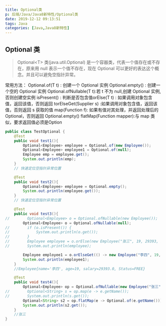 ```yaml
---
title: Optional类
p: 后端/Java/Java8新特性/Optional类
date: 2019-12-12 09:13:51
tags: Java
categories: [Java,Java8新特性]
---
```

## Optional 类

> Optional\<T> 类(java.util.Optional) 是一个容器类，代表一个值存在或不存在，原来用 null 表示一个值不存在，现在 Optional 可以更好的表达这个概念。并且可以避免空指针异常。

常用方法：
Optional.of(T t) : 创建一个 Optional 实例
Optional.empty() : 创建一个空的 Optional 实例
Optional.ofNullable(T t):若 t 不为 null,创建 Optional 实例,否则创建空实例
isPresent() : 判断是否包含值orElse(T t) : 如果调用对象包含值，返回该值，否则返回
torElseGet(Supplier s) :如果调用对象包含值，返回该值，否则返回 s 获取的值
map(Function f): 如果有值对其处理，并返回处理后的Optional，否则返回 Optional.empty()
flatMap(Function mapper):与 map 类似，要求返回值必须是Option

```java
public class TestOptional {
    @Test
    public void test1(){
        Optional<Employee> employee = Optional.of(new Employee());
        Optional<Employee> employee1 = Optional.of(null);
        Employee emp = employee.get();
        System.out.println(emp);
    }
    // 快速定位空指针异常位置

    @Test
    public void test2(){
        Optional<Employee> employee = Optional.empty();
        System.out.println(employee.get());
    }
    // 快速定位空指针异常位置

    @Test
    public void test3(){
//        Optional<Employee> o = Optional.ofNullable(new Employee());
        Optional<Employee> o = Optional.ofNullable(null);
//        if (o.isPresent()) {
//            System.out.println(o.get());
//        }
//        Employee employee = o.orElse(new Employee("张三", 19, 29393, Employee.Status.FREE));
//        System.out.println(employee);

        Employee employee1 = o.orElseGet(() -> new Employee("李四", 19, 29393, Employee.Status.FREE));
        System.out.println(employee1);
    }
    //Employee{name='李四', age=19, salary=29393.0, Status=FREE}

    @Test
    public void test4(){
        Optional<Employee> op = Optional.ofNullable(new Employee("张三", 19, 29393, Employee.Status.FREE));
//        Optional<String> s = op.map(e -> e.getName());
//        System.out.println(s.get());
        Optional<String> s2 = op.flatMap(e -> Optional.of(e.getName()));
        System.out.println(s2.get());
    }
    //张三
}
```
